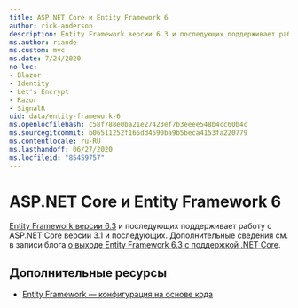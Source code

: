 ```yaml
---
title: ASP.NET Core и Entity Framework 6
author: rick-anderson
description: Entity Framework версии 6.3 и последующих поддерживает работу с ASP.NET Core версии 3.1 и последующих.
ms.author: riande
ms.custom: mvc
ms.date: 7/24/2020
no-loc:
- Blazor
- Identity
- Let's Encrypt
- Razor
- SignalR
uid: data/entity-framework-6
ms.openlocfilehash: c58f788e0ba21e27423ef7b3eeee548b4cc60b4c
ms.sourcegitcommit: b06511252f165dd4590ba9b5beca4153fa220779
ms.contentlocale: ru-RU
ms.lasthandoff: 06/27/2020
ms.locfileid: "85459757"
---
```

# <a name="aspnet-core-and-entity-framework-6"></a>ASP.NET Core и Entity Framework 6

[Entity Framework версии 6.3](/ef/ef6/) и последующих поддерживает работу с ASP.NET Core версии 3.1 и последующих. Дополнительные сведения см. в записи блога [о выходе Entity Framework 6.3 с поддержкой .NET Core](https://devblogs.microsoft.com/dotnet/announcing-entity-framework-6-3-preview-with-net-core-support/).

## <a name="additional-resources"></a>Дополнительные ресурсы

* [Entity Framework — конфигурация на основе кода](/ef6/fundamentals/configuring/code-based)
